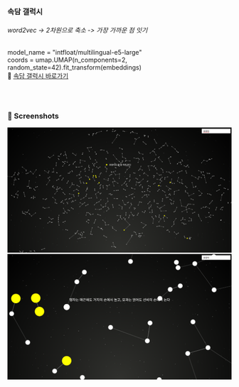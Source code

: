 <br>

### 속담 갤럭시
###### word2vec -> 2차원으로 축소 -> 가장 가까운 점 잇기
model_name = "intfloat/multilingual-e5-large"<br>
coords = umap.UMAP(n_components=2, random_state=42).fit_transform(embeddings)<br>
🔗 [속담 갤럭시 바로가기](https://abc-crtl.github.io/sokdam/)

<br>
<br>

### 📸 Screenshots

![스크린샷 1](s2.png)  
![스크린샷 2](s3.png)
